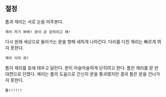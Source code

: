 ## 절정
톰과 제리는 서로 눈을 마주본다.
```
제리 저기 봐봐! 문이 곧 닫히려고 해!
```
다시 원래 세상으로 돌아가는 문을 향해 세차게 나아간다.
다리를 다친 제리는 빠르게 뛰지 못한다.
```
제리 이리 와!
```
톰이 제리를 등에 태우고 달린다.
문이 아슬아슬하게 닫히려고 한다.
톰은 제리를 문 반대편으로 던졌다. 제리는 톰의 도움으로 간신히 문을 통과했지만 결국 톰은 문을 건너가지 못한다.
```
톰!!!!!!
```
